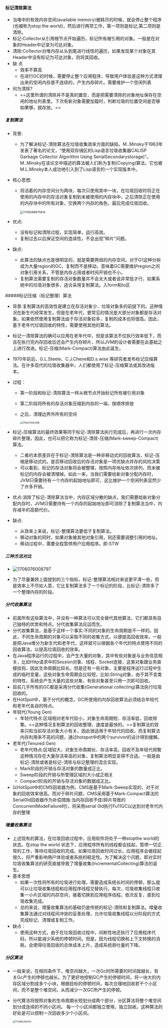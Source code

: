 #### 标记清除算法

* 当堆中的有效内存空间(available memory)被耗尽的时候，就会停止整个程序(也被称为stop the world)，然后进行两项工作，第一项则是标记,第二项则是清除。
* 标记:Collector从引用根节点开始遍历，标记所有被引用的对象。一般是在对象的Header中记录为可达对象。
* 清除:Co1lector对堆内存从头到尾进行线性的遍历，如果发现某个对象在其Header中没有标记为可达对象，则将其回收。
* 缺 点
  * 效率不算高
  * 在进行GC的时候，需要停止整个应用程序，导致用户体验差这种方式清理出来的空闲内存是不连续的，产生内存碎片。需要维护一个空闲列表
* 何为清除?
  * ==这里所谓的清除并不是真的置空，而是把需要清除的对象地址保存在空闲的地址列表里。下次有新对象需要加载时，判断垃圾的位置空间是否够如果够，就存放。==



##### 复制算法

* 背景:

  * 为了解决标记-清除算法在垃圾收集效率方面的缺陷，M..Minsky于1963年发表了著名的论文，“使用双存储区的Lisp语言垃圾收集器CALISP Garbage Collector Algorithm Using SerialSecondarystorage)”。M..Minsky在该论文中描述的算法被人们称为复制(Copying)算法，它也被M.L.Minsky本人成功地引入到了Lisp语言的一个实现版本中。

* 核心思想:

  * 将活着的内存空间分为两块，每次只使用其中一块，在垃圾回收时将正在使用的内存中的存活对象复制到未被使用的内存块中，之后清除正在使用的内存块中的所有对象，交换两个内存的角色，最后完成垃圾回收。

    <img src="%E5%9E%83%E5%9C%BE%E5%9B%9E%E6%94%B6%E7%AE%97%E6%B3%95.assets/1706068975814.png" alt="1706068975814" style="zoom:67%;" />

* 优点:
  * 没有标记和清除过程，实现简单，运行高效。
  * 复制过去以后保证空间的连续性，不会出现“碎片”问题。
* 缺点:
  * 此算法的缺点也是很明显的，就是需要两倍的内存空间。对于G1这种分拆成为大量region的GC，复制而不是移动，意味着GC需要维护region之间对象引用关系，不管是内存占用或者时间开销也不小。
  * 复制算法需要复制的存活对象数量并不会太大或者说非常低才行，如果系统中的垃圾对象很多，适合采用复制算法。入form和to区



#####标记压缩（标记整理）算法

* 背景:复制算法的高效性是建立在存活对象少、垃圾对象多的前提下的。这种情况在新生代经常发生，但是在老年代，更常见的情况是大部分对象都是存活对象。如果依然使用复制算法由于存活对象较多，复制的成本也将很高。因此，基于老年代垃圾回收的特性，需要使用其他的算法。

* 标记一清除算法的确可以应用在老年代中，但是该算法不仅执行效率低下，而且在执行完内存回收后还会产生内存碎片，所以JVM的设计者需要在此基础之上进行改进。标记-压缩(Mark-Compact)算法由此诞生。

* 1970年前后，G.L.Steele、C.J.Chene和D.s.wise 等研究者发布标记压缩算法。在许多现代的垃圾收集器中，人们都使用了标记-压缩算法或其改进版本。

* 过程：

  * 第一阶段和标记-清除算法一样从根节点开始标记所有被引用对象

  * 第二阶段将所有的存活对象压缩到内存的一端，按顺序排放

  * 之后，清理边界外所有的空间

    <img src="%E5%9E%83%E5%9C%BE%E5%9B%9E%E6%94%B6%E7%AE%97%E6%B3%95.assets/1706070593496.png" alt="1706070593496" style="zoom:50%;" />

* 标记-压缩算法的最终效果等同于标记-清除算法执行完成后，再进行一次内存碎片整理，因此，也可以把它称为标记-清除-压缩(Mark-sweep-Compact)算法。
  * 二者的本质差异在于标记-清除算法是一种非移动式的回收算法，标记-压缩是移动式的。是否移动回收后的存活对象是一项优缺点并存的风险决策
  * 可以看到，标记的存活对象将会被整理，按照内存地址依次排列，而未被标记的内存会被清理掉。如此一来，当我们需要给新对象分配内存时，JVM只需要持有一个内存的起始地址即可，这比维护一个空闲列表显然少了许多开销。
* 优点:消除了标记-清除算法当中，内存区域分散的缺点，我们需要给新对象分配内存时，JVM只需要持有一个内存的起始地址即可消除了复制算法当中，内存减半的高额代价。
* 缺点:
  * 从效率上来说，标记-整理算法要低于复制算法。
  * 移动对象的同时，如果对象被其他对象引用，则还需要调整引用的地址。
  * 移动过程中，需要全程暂停用户应用程序。即:STW





##### 三种方法对比

* ![1706076008797](%E5%9E%83%E5%9C%BE%E5%9B%9E%E6%94%B6%E7%AE%97%E6%B3%95.assets/1706076008797.png)

* 为了尽量兼顾上面提到的三个指标，标记-整理算法相对来说更平滑一些，但是效率上不尽如人意，它比复制算法多了一个标记的阶段，比标记-清除多了一个整理内存的阶段。





##### 分代收集算法

* 前面所有这些算法中，并没有一种算法可以完全替代其他算法，它们都具有自己独特的优势和特点。分代收集算法应运而生。
* 分代收集算法，是基于这样一个事实:不同的对象的生命周期是不一样的。因此，不同生命周期的对象可以采取不同的收集方式，以便提高回收效率。一般是把Java堆分为新生代和老年代，这样就可以根据各个年代的特点使用不同的回收算法，以提高垃圾回收的效率。
* 在Java程序运行的过程中，会产生大量的对象，其中有些对象是与业务信息相关，比如Http请求中的Session对象、线程、Socket连接，这类对象跟业务直接挂钩，因此生命周期比较长。但是还有一些对象，主要是程序运行过程中生成的临时变量，这些对象生命周期会比较短，比如:String对象，由于其不变类的特性，系统会产生大量的这些对象，有些对象甚至只用一次即可回收。
* 目前几乎所有的GC都是采用分代收集(Generational collecting)算法执行垃圾回收的。
* 在HotSpot中，基于分代的概念，GC所使用的内存回收算法必须结合年轻代和老年代各自的特点。
* 年轻代(Young Gen)
  * 年轻代特点:区域相对老年代较小，对象生命周期短、存活率低，回收频繁。==这种情况复制算法的回收整理，速度是最快的。==复制算法的效率只和当前存活对象大小有关，因此很适用于年轻代的回收。而复制算法内存利用率不高的问题，通过hotspot中的两个survivor的设计得到缓解。
* 老年代(Tenured Gen)
  * 老年代特点:区域较大，对象生命周期长、存活率高，回收不及年轻代频繁这种情况存在大量存活率高的对象，复制算法明显变得不合适。一般是由标记-清除或者是标记-清除与标记整理的混合实现。
  * Mark阶段的开销与存活对象的数量成正比，
  * Sweep阶段的开销与所管理区域的大小成正相关
  * Compact阶段的开销与存活对象的数据成正比。 
* 以HotSpot中的CMS回收器为例，CMS是基于Mark-Sweep实现的，对于对象的回收效率很高。而对于碎片问题，CMS采用基于Mark-Compact算法的Serial0ld回收器作为补偿措施:当内存回收不佳(碎片导致的ConcurrentModeFailure时)，将采用serial 0ld执行Fu11GC以达到对老年代内存的整理







##### 增量收集算法

* 上述现有的算法，在垃圾回收过程中，应用软件将处于一种stopthe world的状态。在stop the world 状态下，应用程序所有的线程都会挂起，暂停一切正常的工作，等待垃圾回收的完成。如果垃圾回收时间过长，应用程序会被挂起很久，将严重影响用户体验或者系统的稳定性。为了解决这个问题，即对实时垃圾收集算法的研究直接导致了增量收集(IncrementalCollecting)算法的诞生。
* 基本思想
  * 如果一次性将所有的垃圾进行处理，需要造成系统长时间的停顿，那么就可以让垃圾收集线程和应用程序线程交替执行。每次，垃圾收集线程只收集一小片区域的内存空间，接着切换到应用程序线程。依次反复，直到垃圾收集完成。
  * 总的来说，增量收集算法的基础仍是传统的标记-清除和复制算法。增量收集算法通过对线程间冲突的妥善处理，允许垃圾收集线程以分阶段的方式完成标记、清理或复制工作。
* 缺点：
  * 使用这种方式，由于在垃圾回收过程中，间断性地还执行了应用程序代码，所以能减少系统的停顿时间。但是，因为线程切换和上下文转换的消耗，会使得垃圾回收的总体成本上升，造成系统吞吐量的下降。



##### 分区算法

* 一般来说，在相同条件下，堆空间越大，一次Gc时所需要的时间就越长，有关Gc产生的停顿也越长。为了更好地控制GC产生的停顿时间，将一块大的内存区域分割成多个小块，根据目标的停顿时间，每次合理地回收若干个小区间，而不是整个堆空间，从而减少一次GC所产生的停顿。

* 分代算法将按照对象的生命周期长短划分成两个部分，分区算法将整个堆空间划分成连续的不同小区间。
  每一个小区间都独立使用，独立回收。这种算法的好处是可以控制一次回收多少个小区间。
  
  <img src="%E5%9E%83%E5%9C%BE%E5%9B%9E%E6%94%B6%E7%AE%97%E6%B3%95.assets/1714962195453.png" alt="1714962195453" style="zoom:50%;" />

